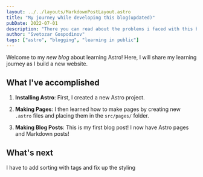 ```yaml
---
layout: ../../layouts/MarkdownPostLayout.astro
title: "My journey while developing this blog(updated)"
pubDate: 2022-07-01
description: "There you can read about the problems i faced with this blog."
author: "Svetozar Gospodinov"
tags: ["astro", "blogging", "learning in public"]
---
```


Welcome to my _new blog_ about learning Astro! Here, I will share my learning journey as I build a new website.

## What I've accomplished

1. **Installing Astro**: First, I created a new Astro project.

2. **Making Pages**: I then learned how to make pages by creating new `.astro` files and placing them in the `src/pages/` folder.

3. **Making Blog Posts**: This is my first blog post! I now have Astro pages and Markdown posts!

## What's next

I have to add sorting with tags and fix up the styling
